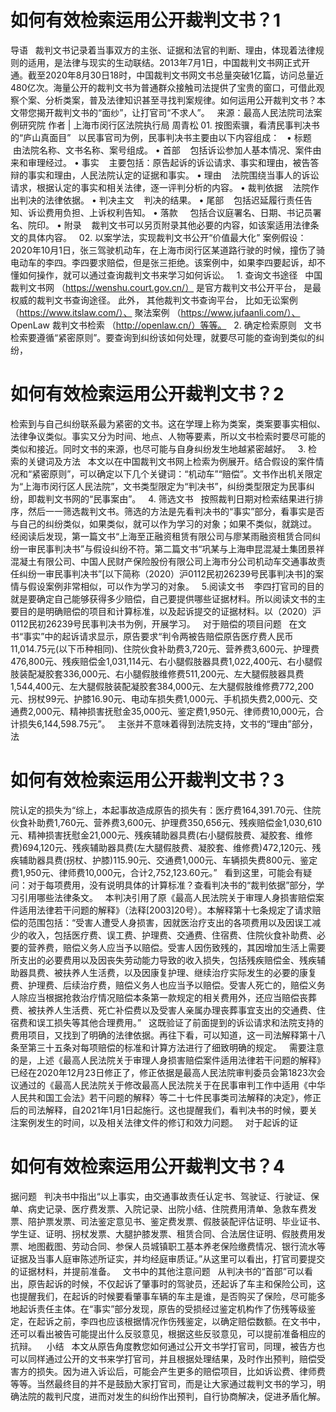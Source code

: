 # 如何有效检索运用公开裁判文书？1

导语
 
裁判文书记录着当事双方的主张、证据和法官的判断、理由，体现着法律规则的适用，是法律与现实的生动联结。2013年7月1日，中国裁判文书网正式开通。截至2020年8月30日18时，中国裁判文书网文书总量突破1亿篇，访问总量近480亿次。海量公开的裁判文书为普通群众接触司法提供了宝贵的窗口，可借此观察个案、分析类案，普及法律知识甚至寻找判案规律。如何运用公开裁判文书？本文带您揭开裁判文书的“面纱”，让打官司“不求人”。
 
来源：最高人民法院司法案例研究院
作者 | 上海市闵行区法院执行局 周青松
01.
按图索骥，看清民事判决书的“庐山真面目”
 
以民事官司为例，民事判决书主要由以下内容组成：
 
• 标题    由法院名称、文书名称、案号组成。
• 首部    包括诉讼参加人基本情况、案件由来和审理经过。
• 事实    主要包括：原告起诉的诉讼请求、事实和理由，被告答辩的事实和理由，人民法院认定的证据和事实。
• 理由    法院围绕当事人的诉讼请求，根据认定的事实和相关法律，逐一评判分析的内容。
• 裁判依据    法院作出判决的法律依据。
• 判决主文    判决的结果。
• 尾部    包括迟延履行责任告知、诉讼费用负担、上诉权利告知。
• 落款     包括合议庭署名、日期、书记员署名、院印。
• 附录    裁判文书可以另页附录其他必要的内容，如该案适用法律条文的具体内容。
 
02.
以案学法，实现裁判文书公开“价值最大化”
案例假设：2020年10月1日，张三驾驶机动车，在上海市闵行区某道路行驶的时候，撞伤了骑电动车的李四。李四要求赔偿，但是张三拒绝。该案例中，如果李四要起诉，却不懂如何操作，就可以通过查询裁判文书来学习如何诉讼。
 
1. 查询文书途径
 
中国裁判文书网
（https://wenshu.court.gov.cn/）
是官方裁判文书公开平台，
是最权威的裁判文书查询途径。
此外，
其他裁判文书查询平台，
比如无讼案例
（https://www.itslaw.com/）、
聚法案例
（https://www.jufaanli.com/）、
OpenLaw 裁判文书检索
（http://openlaw.cn/）等等。
 
2. 确定检索原则
 
文书检索要遵循“紧密原则”。要查询到纠纷该如何处理，就要尽可能的查询到类似的纠纷，

# 如何有效检索运用公开裁判文书？2

检索到与自己纠纷联系最为紧密的文书。这在学理上称为类案，类案要事实相似、法律争议类似。事实又分为时间、地点、人物等要素，所以文书检索时要尽可能的类似和接近。同时文书的来源，也尽可能与自身纠纷发生地越紧密越好。
 
3. 检索的关键词及方法
 
本文以在中国裁判文书网上检索为例展开。结合假设的案件情况和“紧密原则”，可以确定以下几个关键词：“机动车”“赔偿”。文书作出机关限定为“上海市闵行区人民法院”，文书类型限定为“判决书”，纠纷类型限定为民事纠纷，即裁判文书网的“民事案由”。
 
4. 筛选文书
 
按照裁判日期对检索结果进行排序，然后一一筛选裁判文书。筛选的方法是先看判决书的“事实”部分，看事实是否与自己的纠纷类似，如果类似，就可以作为学习的对象；如果不类似，就跳过。
 
经阅读后发现，第一篇文书“上海至正融资租赁有限公司与廖某雨融资租赁合同纠纷一审民事判决书”与假设纠纷不符。第二篇文书“巩某与上海申昆混凝土集团景祥混凝土有限公司、中国人民财产保险股份有限公司上海市分公司机动车交通事故责任纠纷一审民事判决书”[以下简称（2020）沪0112民初26239号民事判决书]的案情与假设案例非常相似，可以作为学习的对象。
 
5.阅读文书 
 
李四打官司的目的就是要确定自己能够获得多少赔偿，自己要提供哪些证据材料。所以阅读文书的主要目的是明确赔偿的项目和计算标准，以及起诉提交的证据材料。以（2020）沪0112民初26239号民事判决书为例，开展学习。
 
对于赔偿的项目问题
 
在文书“事实”中的起诉请求显示，原告要求“判令两被告赔偿原告医疗费人民币11,014.75元(以下币种相同)、住院伙食补助费3,720元、营养费3,600元、护理费476,800元、残疾赔偿金1,031,114元、右小腿假肢器具费1,022,400元、右小腿假肢装配凝胶套336,000元、右小腿假肢维修费511,200元、左大腿假肢器具费1,544,400元、左大腿假肢装配凝胶套384,000元、左大腿假肢维修费772,200元、拐杖99元、护膝16.90元、电动车损失费1,000元、手机损失费2,000元、交通费2,000元、精神损害抚慰金35,000元、鉴定费1,950元、律师费10,000元，合计损失6,144,598.75元”。
 
主张并不意味着得到法院支持，文书的“理由”部分，法

# 如何有效检索运用公开裁判文书？3

院认定的损失为“综上，本起事故造成原告的损失有：医疗费164,391.70元、住院伙食补助费1,760元、营养费3,600元、护理费350,656元、残疾赔偿金1,030,610元、精神损害抚慰金21,000元、残疾辅助器具费(右小腿假肢费、凝胶套、维修费)694,120元、残疾辅助器具费(左大腿假肢费、凝胶套、维修费)472,120元、残疾辅助器具费(拐杖、护膝)115.90元、交通费1,000元、车辆损失费800元、鉴定费1,950元、律师费10,000元，合计2,752,123.60元。”
 
看到这里，可能会有疑问：对于每项费用，没有说明具体的计算标准？查看判决书的“裁判依据”部分，学习引用哪些法律条文。
 
本判决引用了原《最高人民法院关于审理人身损害赔偿案件适用法律若干问题的解释》（法释[2003]20号）。本解释第十七条规定了请求赔偿的范围包括：“受害人遭受人身损害，因就医治疗支出的各项费用以及因误工减少的收入，包括医疗费、误工费、护理费、交通费、住宿费、住院伙食补助费、必要的营养费，赔偿义务人应当予以赔偿。受害人因伤致残的，其因增加生活上需要所支出的必要费用以及因丧失劳动能力导致的收入损失，包括残疾赔偿金、残疾辅助器具费、被扶养人生活费，以及因康复护理、继续治疗实际发生的必要的康复费、护理费、后续治疗费，赔偿义务人也应当予以赔偿。受害人死亡的，赔偿义务人除应当根据抢救治疗情况赔偿本条第一款规定的相关费用外，还应当赔偿丧葬费、被扶养人生活费、死亡补偿费以及受害人亲属办理丧葬事宜支出的交通费、住宿费和误工损失等其他合理费用。”
 
这既验证了前面提到的诉讼请求和法院支持的费用项目，又找到了明确的法律依据。再往下看，可以知道，这一司法解释第十八条至第三十五条对每项赔偿的标准和计算方法进行了细致明确的规定。
 
需要注意的是，上述《最高人民法院关于审理人身损害赔偿案件适用法律若干问题的解释》已经在2020年12月23日修正了，修正依据是最高人民法院审判委员会第1823次会议通过的《最高人民法院关于修改最高人民法院关于在民事审判工作中适用《中华人民共和国工会法》若干问题的解释〉等二十七件民事类司法解释的决定》，修正后的司法解释，自2021年1月1日起施行。这也提醒我们，看判决书的时候，要关注案例发生的时间，以及相关法律文件的修订和效力问题。
 
对于起诉的证

# 如何有效检索运用公开裁判文书？4

据问题
 
判决书中指出“以上事实，由交通事故责任认定书、驾驶证、行驶证、保单、病史记录、医疗费发票、入院记录、出院小结、住院费用清单、急救车费发票、陪护票发票、司法鉴定意见书、鉴定费发票、假肢装配评估证明、毕业证书、学生证、证明、拐杖发票、大腿护膝发票、租赁合同、合法居住证明、假肢费用发票、地图截图、劳动合同、参保人员城镇职工基本养老保险缴费情况、银行流水等证据及当事人庭审陈述所证实，并均经庭审质证。”从这里可以看出，打官司要提交的证据材料，并提前准备。
 
文书中的其他注意问题
 
从判决书的“首部”可以看出，原告起诉的时候，不仅起诉了肇事时的驾驶员，还起诉了车主和保险公司，这也提醒我们，在起诉的时候要看肇事车辆的车主是谁，是否购买了保险，尽可能多地起诉责任主体。在“事实”部分发现，原告的受损经过鉴定机构作了伤残等级鉴定，在起诉之前，李四也应该根据情况作伤残鉴定，以确定赔偿数额。在文书中，还可以看出被告可能提出什么反驳意见，根据这些反驳意见，可以提前准备相应的抗辩。 
 
小结
 
本文从原告角度教您如何通过公开文书学打官司，同理，被告方也可以同样通过公开的文书来学打官司，并且根据处理结果，及时作出预判，赔偿受害方的损失。因为进入诉讼后，可能会产生更多的赔偿项目，比如诉讼费、律师费等等。当然最终目的并不是鼓励大家打官司，而是让大家通过裁判文书的学习，明确法院的裁判尺度，进而对发生的纠纷作出预判，自行协商解决，促进矛盾化解。



